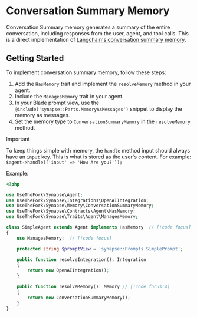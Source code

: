 # Conversation Summary Memory

Conversation Summary memory generates a summary of the entire conversation, including responses from the user, agent, and tool calls. This is a direct implementation of [Langchain's conversation summary memory](https://langchain-ai.github.io/langgraph/how-tos/memory/add-summary-conversation-history/).

## Getting Started

To implement conversation summary memory, follow these steps:

1. Add the `HasMemory` trait and implement the `resolveMemory` method in your agent.
2. Include the `ManagesMemory` trait in your agent.
3. In your Blade prompt view, use the `@include('synapse::Parts.MemoryAsMessages')` snippet to display the memory as messages.
4. Set the memory type to `ConversationSummaryMemory` in the `resolveMemory` method.

> [!IMPORTANT]
> To keep things simple with memory, the `handle` method input should always have an `input` key. This is what is stored as the user's content. For example:  
> `$agent->handle(['input' => 'How Are you?']);`

Example:

```php
<?php

use UseTheFork\Synapse\Agent;
use UseTheFork\Synapse\Integrations\OpenAIIntegration;
use UseTheFork\Synapse\Memory\ConversationSummaryMemory;
use UseTheFork\Synapse\Contracts\Agent\HasMemory;
use UseTheFork\Synapse\Traits\Agent\ManagesMemory;

class SimpleAgent extends Agent implements HasMemory  // [!code focus]
{
    use ManagesMemory;  // [!code focus]

    protected string $promptView = 'synapse::Prompts.SimplePrompt';

    public function resolveIntegration(): Integration
    {
        return new OpenAIIntegration();
    }

    public function resolveMemory(): Memory // [!code focus:4]
    {
        return new ConversationSummaryMemory();
    }
}
```

